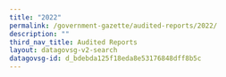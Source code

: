 ```yaml
---
title: "2022"
permalink: /government-gazette/audited-reports/2022/
description: ""
third_nav_title: Audited Reports
layout: datagovsg-v2-search
datagovsg-id: d_bdebda125f18eda8e53176848dff8b5c
---
```

